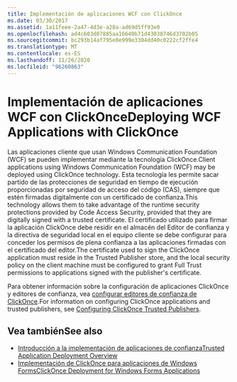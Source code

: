 ```yaml
---
title: Implementación de aplicaciones WCF con ClickOnce
ms.date: 03/30/2017
ms.assetid: 1a11feee-2a47-4d3e-a28a-ad69d5ff93e0
ms.openlocfilehash: ad4c603d07885aa16640b71d43038746d3702b05
ms.sourcegitcommit: bc293b14af795e0e999e3304dd40c0222cf2ffe4
ms.translationtype: MT
ms.contentlocale: es-ES
ms.lasthandoff: 11/26/2020
ms.locfileid: "96260863"
---
```

# <a name="deploying-wcf-applications-with-clickonce"></a><span data-ttu-id="3cea2-102">Implementación de aplicaciones WCF con ClickOnce</span><span class="sxs-lookup"><span data-stu-id="3cea2-102">Deploying WCF Applications with ClickOnce</span></span>

<span data-ttu-id="3cea2-103">Las aplicaciones cliente que usan Windows Communication Foundation (WCF) se pueden implementar mediante la tecnología ClickOnce.</span><span class="sxs-lookup"><span data-stu-id="3cea2-103">Client applications using Windows Communication Foundation (WCF) may be deployed using ClickOnce technology.</span></span> <span data-ttu-id="3cea2-104">Esta tecnología les permite sacar partido de las protecciones de seguridad en tiempo de ejecución proporcionadas por seguridad de acceso del código (CAS), siempre que estén firmadas digitalmente con un certificado de confianza.</span><span class="sxs-lookup"><span data-stu-id="3cea2-104">This technology allows them to take advantage of the runtime security protections provided by Code Access Security, provided that they are digitally signed with a trusted certificate.</span></span> <span data-ttu-id="3cea2-105">El certificado utilizado para firmar la aplicación ClickOnce debe residir en el almacén del Editor de confianza y la directiva de seguridad local en el equipo cliente se debe configurar para conceder los permisos de plena confianza a las aplicaciones firmadas con el certificado del editor.</span><span class="sxs-lookup"><span data-stu-id="3cea2-105">The certificate used to sign the ClickOnce application must reside in the Trusted Publisher store, and the local security policy on the client machine must be configured to grant Full Trust permissions to applications signed with the publisher's certificate.</span></span>  
  
 <span data-ttu-id="3cea2-106">Para obtener información sobre la configuración de aplicaciones ClickOnce y editores de confianza, vea [configurar editores de confianza de ClickOnce](/previous-versions/dotnet/articles/ms996418(v=msdn.10)).</span><span class="sxs-lookup"><span data-stu-id="3cea2-106">For information on configuring ClickOnce applications and trusted publishers, see [Configuring ClickOnce Trusted Publishers](/previous-versions/dotnet/articles/ms996418(v=msdn.10)).</span></span>  
  
## <a name="see-also"></a><span data-ttu-id="3cea2-107">Vea también</span><span class="sxs-lookup"><span data-stu-id="3cea2-107">See also</span></span>

- [<span data-ttu-id="3cea2-108">Introducción a la implementación de aplicaciones de confianza</span><span class="sxs-lookup"><span data-stu-id="3cea2-108">Trusted Application Deployment Overview</span></span>](/visualstudio/deployment/trusted-application-deployment-overview)
- <span data-ttu-id="3cea2-109">[Implementación de ClickOnce para aplicaciones de Windows Forms](/previous-versions/visualstudio/visual-studio-2008/wh45kb66(v=vs.90))</span><span class="sxs-lookup"><span data-stu-id="3cea2-109">[ClickOnce Deployment for Windows Forms Applications](/previous-versions/visualstudio/visual-studio-2008/wh45kb66(v=vs.90))</span></span>
